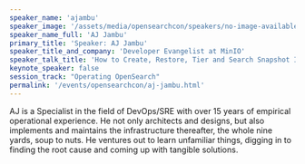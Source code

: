 ```yaml
---
speaker_name: 'ajambu'
speaker_image: '/assets/media/opensearchcon/speakers/no-image-available.png'
speaker_name_full: 'AJ Jambu'
primary_title: 'Speaker: AJ Jambu'
speaker_title_and_company: 'Developer Evangelist at MinIO'
speaker_talk_title: 'How to Create, Restore, Tier and Search Snapshot Indices Stored in Object Storage'
keynote_speaker: false
session_track: "Operating OpenSearch"
permalink: '/events/opensearchcon/aj-jambu.html'
---
```


AJ is a Specialist in the field of DevOps/SRE with over 15 years of empirical operational experience. He not only architects and designs, but also implements and maintains the infrastructure thereafter, the whole nine yards, soup to nuts. He ventures out to learn unfamiliar things, digging in to finding the root cause and coming up with tangible solutions.


